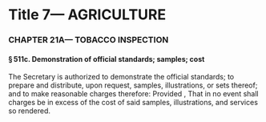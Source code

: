 
# Title 7— AGRICULTURE
### CHAPTER 21A— TOBACCO INSPECTION
#### § 511c. Demonstration of official standards; samples; cost

The Secretary is authorized to demonstrate the official standards; to prepare and distribute, upon request, samples, illustrations, or sets thereof; and to make reasonable charges therefore: Provided , That in no event shall charges be in excess of the cost of said samples, illustrations, and services so rendered.

